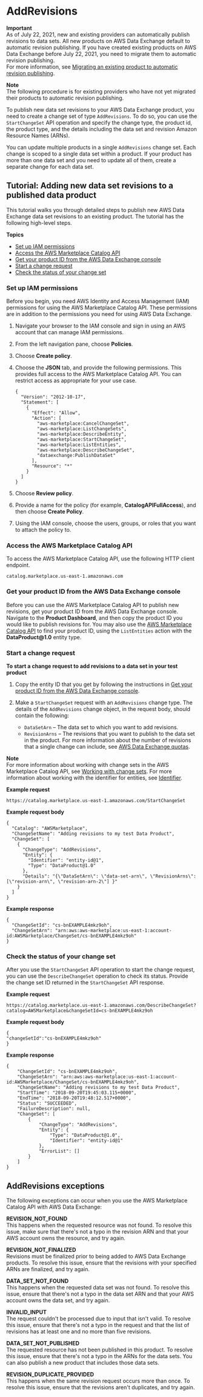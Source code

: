 # AddRevisions<a name="add-revisions"></a>

**Important**  
As of July 22, 2021, new and existing providers can automatically publish revisions to data sets\. All new products on AWS Data Exchange default to automatic revision publishing\. If you have created existing products on AWS Data Exchange before July 22, 2021, you need to migrate them to automatic revision publishing\.  
For more information, see [Migrating an existing product to automatic revision publishing](updating-products.md#migrate-product)\.

**Note**  
The following procedure is for existing providers who have not yet migrated their products to automatic revision publishing\. 

To publish new data set revisions to your AWS Data Exchange product, you need to create a change set of type `AddRevisions`\. To do so, you can use the `StartChangeSet` API operation and specify the change type, the product id, the product type, and the details including the data set and revision Amazon Resource Names \(ARNs\)\.

You can update multiple products in a single `AddRevisions` change set\. Each change is scoped to a single data set within a product\. If your product has more than one data set and you need to update all of them, create a separate change for each data set\.

## Tutorial: Adding new data set revisions to a published data product<a name="add-revisions-tutorial"></a>

This tutorial walks you through detailed steps to publish new AWS Data Exchange data set revisions to an existing product\. The tutorial has the following high\-level steps\.

**Topics**
+ [Set up IAM permissions](#catalog-iam-permissions)
+ [Access the AWS Marketplace Catalog API](#access-catalog-api)
+ [Get your product ID from the AWS Data Exchange console](#get-data-exchange-product-id)
+ [Start a change request](#start-change-request)
+ [Check the status of your change set](#check-change-status)

### Set up IAM permissions<a name="catalog-iam-permissions"></a>

Before you begin, you need AWS Identity and Access Management \(IAM\) permissions for using the AWS Marketplace Catalog API\. These permissions are in addition to the permissions you need for using AWS Data Exchange\.

1. Navigate your browser to the IAM console and sign in using an AWS account that can manage IAM permissions\.

1. From the left navigation pane, choose **Policies**\.

1. Choose **Create policy**\.

1. Choose the **JSON** tab, and provide the following permissions\. This provides full access to the AWS Marketplace Catalog API\. You can restrict access as appropriate for your use case\.

   ```
   {
     "Version": "2012-10-17",
     "Statement": [
       {
         "Effect": "Allow",
         "Action": [
           "aws-marketplace:CancelChangeSet",
           "aws-marketplace:ListChangeSets",
           "aws-marketplace:DescribeEntity",
           "aws-marketplace:StartChangeSet",
           "aws-marketplace:ListEntities",
           "aws-marketplace:DescribeChangeSet",
           "dataexchange:PublishDataSet"
         ],
         "Resource": "*"
       }
     ]
   }
   ```

1. Choose **Review policy**\.

1. Provide a name for the policy \(for example, **CatalogAPIFullAccess**\), and then choose **Create Policy**\.

1. Using the IAM console, choose the users, groups, or roles that you want to attach the policy to\.

### Access the AWS Marketplace Catalog API<a name="access-catalog-api"></a>

To access the AWS Marketplace Catalog API, use the following HTTP client endpoint\.

```
catalog.marketplace.us-east-1.amazonaws.com
```

### Get your product ID from the AWS Data Exchange console<a name="get-data-exchange-product-id"></a>

Before you can use the AWS Marketplace Catalog API to publish new revisions, get your product ID from the AWS Data Exchange console\. Navigate to the **Product Dashboard**, and then copy the product ID you would like to publish revisions for\. You may also use the [AWS Marketplace Catalog API](https://docs.aws.amazon.com/marketplace-catalog/latest/api-reference/welcome.html) to find your product ID, using the `ListEntities` action with the **DataProduct@1\.0** entity type\.

### Start a change request<a name="start-change-request"></a>

**To start a change request to add revisions to a data set in your test product**

1. Copy the entity ID that you get by following the instructions in [Get your product ID from the AWS Data Exchange console](#get-data-exchange-product-id)\.

1. Make a `StartChangeSet` request with an `AddRevisions` change type\. The details of the `AddRevisions` change object, in the request body, should contain the following: 
   + `DataSetArn` – The data set to which you want to add revisions\.
   + `RevisionArns` – The revisions that you want to publish to the data set in the product\. For more information about the number of revisions that a single change can include, see [AWS Data Exchange quotas](limits.md)\.

**Note**  
For more information about working with change sets in the AWS Marketplace Catalog API, see [ Working with change sets](https://docs.aws.amazon.com/marketplace-catalog/latest/api-reference/welcome.html#working-with-change-sets)\. For more information about working with the identifier for entities, see [Identifier](https://docs.aws.amazon.com/marketplace-catalog/latest/api-reference/welcome.html#identifier)\.

**Example request**

```
https://catalog.marketplace.us-east-1.amazonaws.com/StartChangeSet
```

**Example request body**

```
{
  "Catalog": "AWSMarketplace",
  "ChangeSetName": "Adding revisions to my test Data Product",
  "ChangeSet": [
    {
      "ChangeType": "AddRevisions",
      "Entity": {
        "Identifier": "entity-id@1",
        "Type": "DataProduct@1.0"
      },
      "Details": "{\"DataSetArn\": \"data-set-arn\", \"RevisionArns\": [\"revision-arn\", \"revision-arn-2\"] }"
    }
  ]
}
```

**Example response**

```
{
  "ChangeSetId": "cs-bnEXAMPLE4mkz9oh",
  "ChangeSetArn": "arn:aws:aws-marketplace:us-east-1:account-id:AWSMarketplace/ChangeSet/cs-bnEXAMPLE4mkz9oh"
}
```

### Check the status of your change set<a name="check-change-status"></a>

After you use the `StartChangeSet` API operation to start the change request, you can use the `DescribeChangeSet` operation to check its status\. Provide the change set ID returned in the `StartChangeSet` API response\.

**Example request**

```
https://catalog.marketplace.us-east-1.amazonaws.com/DescribeChangeSet?catalog=AWSMarketplace&changeSetId=cs-bnEXAMPLE4mkz9oh
```

**Example request body**

```
{
"changeSetId":"cs-bnEXAMPLE4mkz9oh"
}
```

**Example response**

```
{
    "ChangeSetId": "cs-bnEXAMPLE4mkz9oh",
    "ChangeSetArn": "arn:aws:aws-marketplace:us-east-1:account-id:AWSMarketplace/ChangeSet/cs-bnEXAMPLE4mkz9oh",
    "ChangeSetName": "Adding revisions to my test Data Product",
    "StartTime": "2018-09-20T19:45:03.115+0000",
    "EndTime": "2018-09-20T19:48:12.517+0000",
    "Status": "SUCCEEDED",
    "FailureDescription": null,
    "ChangeSet": [
        {
            "ChangeType": "AddRevisions",
            "Entity": {
                "Type": "DataProduct@1.0",
                "Identifier": "entity-id@1"
            },
            "ErrorList": []
        }
    ]
}
```

## AddRevisions exceptions<a name="catalog-exceptions-revisions"></a>

The following exceptions can occur when you use the AWS Marketplace Catalog API with AWS Data Exchange:

**REVISION\_NOT\_FOUND**  
This happens when the requested resource was not found\. To resolve this issue, make sure that there's not a typo in the revision ARN and that your AWS account owns the resource, and try again\.

**REVISION\_NOT\_FINALIZED**  
Revisions must be finalized prior to being added to AWS Data Exchange products\. To resolve this issue, ensure that the revisions with your specified ARNs are finalized, and try again\.

**DATA\_SET\_NOT\_FOUND**  
This happens when the requested data set was not found\. To resolve this issue, ensure that there's not a typo in the data set ARN and that your AWS account owns the data set, and try again\.

**INVALID\_INPUT**  
The request couldn't be processed due to input that isn't valid\. To resolve this issue, ensure that there's not a typo in the request and that the list of revisions has at least one and no more than five revisions\.

**DATA\_SET\_NOT\_PUBLISHED**  
The requested resource has not been published in this product\. To resolve this issue, ensure that there's not a typo in the ARNs for the data sets\. You can also publish a new product that includes those data sets\.

**REVISION\_DUPLICATE\_PROVIDED**  
This happens when the same revision request occurs more than once\. To resolve this issue, ensure that the revisions aren't duplicates, and try again\.